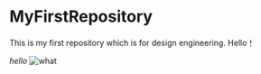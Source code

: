 # MyFirstRepository
This is my first repository which is for design engineering.
Hello！

*hello*
![what]([https://www.zju.edu.cn/_upload/article/images/3b/41/b964936041bea6618d190d78ad0d/0a378d21-db4c-4aaf-aff8-519d333dc61c.png](https://www.zju.edu.cn/_upload/article/images/3b/41/b964936041bea6618d190d78ad0d/0a378d21-db4c-4aaf-aff8-519d333dc61c.png)https://www.zju.edu.cn/_upload/article/images/3b/41/b964936041bea6618d190d78ad0d/0a378d21-db4c-4aaf-aff8-519d333dc61c.png)
